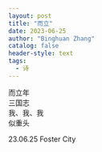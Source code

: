 ```yaml
---
layout: post
title: "而立"
date: 2023-06-25
author: "Binghuan Zhang"
catalog: false
header-style: text
tags:
  - 诗
---
```


而立年  
三国志  
我、我、我  
似重头  

23.06.25 Foster City
